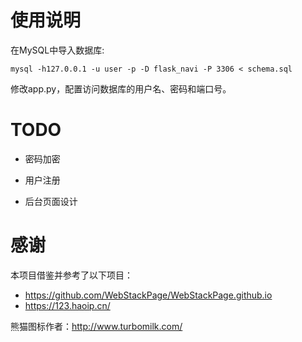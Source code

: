 
# 使用说明

在MySQL中导入数据库:

    mysql -h127.0.0.1 -u user -p -D flask_navi -P 3306 < schema.sql

修改app.py，配置访问数据库的用户名、密码和端口号。

# TODO

* 密码加密
* 用户注册

* 后台页面设计

# 感谢

本项目借鉴并参考了以下项目：

* https://github.com/WebStackPage/WebStackPage.github.io
* https://123.haoip.cn/


熊猫图标作者：http://www.turbomilk.com/
